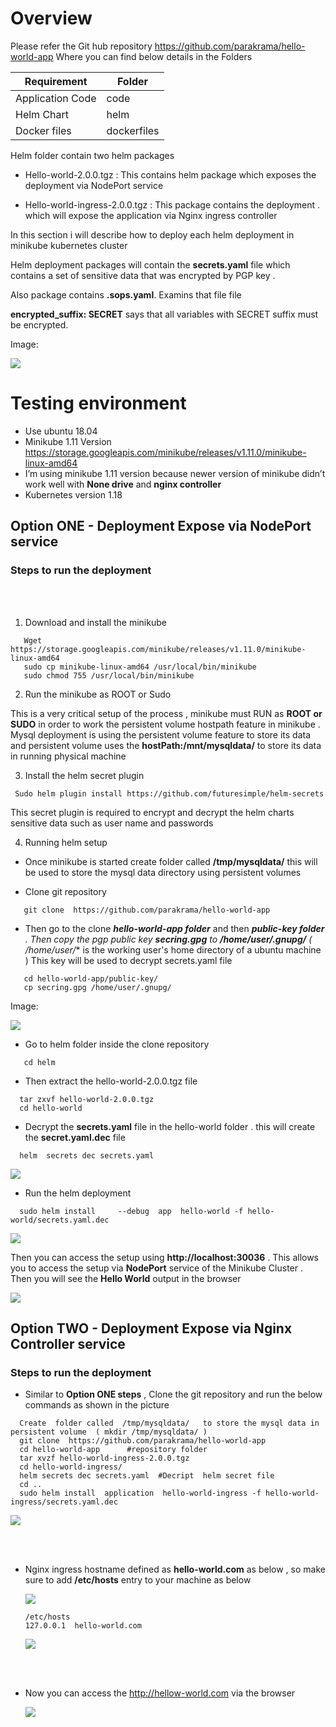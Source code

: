 # Overview

Please refer the Git hub repository https://github.com/parakrama/hello-world-app   Where you can find below details in the Folders

| Requirement      	| Folder      	|
|------------------	|-------------	|
| Application Code 	| code        	|
| Helm Chart       	| helm        	|
| Docker files     	| dockerfiles 	|

Helm folder contain two  helm packages 

- Hello-world-2.0.0.tgz  :   This contains helm package which exposes the deployment via NodePort service 

- Hello-world-ingress-2.0.0.tgz  : This package contains the deployment . which will expose the application via  Nginx ingress controller 


In this section i will describe how to deploy each helm deployment in minikube kubernetes  cluster 


Helm deployment packages will contain the **secrets.yaml**  file which contains a set of sensitive data that was encrypted by PGP key .

Also package contains **.sops.yaml**. Examins that file file

**encrypted_suffix: SECRET** says that all  variables with SECRET suffix must be encrypted. 

Image:

![](https://github.com/parakrama/images/blob/master/mark1.jpg)




# Testing environment

- Use ubuntu 18.04 
- Minikube 1.11 Version  https://storage.googleapis.com/minikube/releases/v1.11.0/minikube-linux-amd64
- I’m using minikube 1.11 version because newer version  of minikube didn’t  work well with **None drive**  and **nginx controller** 
- Kubernetes version 1.18


## Option ONE - Deployment Expose via NodePort service

### Steps to run the  deployment 
<br></br>

   1. Download and install the minikube 

 ```
    Wget https://storage.googleapis.com/minikube/releases/v1.11.0/minikube-linux-amd64  
    sudo cp minikube-linux-amd64 /usr/local/bin/minikube
    sudo chmod 755 /usr/local/bin/minikube
```

   2. Run the minikube as ROOT or Sudo

   This is a very critical setup of the process , minikube must RUN as **ROOT or SUDO**  in order to  work the persistent volume hostpath feature in minikube     .  Mysql deployment is using the persistent volume feature to store its data and persistent volume uses the **hostPath:/mnt/mysqldata/** to store its data in        running physical machine 

   3. Install the helm secret plugin 
  
 ```
  Sudo helm plugin install https://github.com/futuresimple/helm-secrets
 ```
   This secret plugin is required to encrypt  and decrypt the helm  charts sensitive data such as user name and passwords 
  
  
  4. Running helm setup

  - Once minikube is started create folder called **/tmp/mysqldata/**   this will be used to store the  mysql data directory using persistent volumes
  
  - Clone git repository
  ``` 
     git clone  https://github.com/parakrama/hello-world-app
  ```
  
   - Then go to the clone ***hello-world-app folder*** and then ***public-key folder** . Then copy the pgp public key **secring.gpg**  to **/home/user/.gnupg/**   ( /home/user/**  is the  working user's home directory of a ubuntu machine )  This key will be used to decrypt secrets.yaml file
  
  ```
     cd hello-world-app/public-key/
     cp secring.gpg /home/user/.gnupg/
  ```
   Image:

   ![](https://github.com/parakrama/images/blob/master/mark2.png)
   
   
   - Go to helm folder inside the clone repository
  
   ```
      cd helm
   ```
   
   - Then extract the hello-world-2.0.0.tgz file
   
   ```
     tar zxvf hello-world-2.0.0.tgz
     cd hello-world 
   ```
   
   - Decrypt the **secrets.yaml**  file in the hello-world folder . this will create the **secret.yaml.dec** file 
   
   ```
     helm  secrets dec secrets.yaml 
   ```
    
   ![](https://github.com/parakrama/images/blob/master/mark3.png)
   

   - Run the helm deployment 

   ```
     sudo helm install     --debug  app  hello-world -f hello-world/secrets.yaml.dec
   ```
   ![](https://github.com/parakrama/images/blob/master/mark4.png)
   
   
   
   
Then you can access the setup using  **http://localhost:30036**  . This allows you to access the setup via **NodePort** service of the Minikube Cluster . 
Then you will see the **Hello World**  output in the browser

![](https://github.com/parakrama/images/blob/master/mark5.png)
   
   
   
   


## Option TWO - Deployment Expose via Nginx Controller service 



### Steps to run the deployment 

- Similar to **Option ONE steps** , Clone the git repository and run the below commands as shown in the picture

```
  Create  folder called  /tmp/mysqldata/   to store the mysql data in persistent volume  ( mkdir /tmp/mysqldata/ )
  git clone  https://github.com/parakrama/hello-world-app
  cd hello-world-app      #repository folder 
  tar xvzf hello-world-ingress-2.0.0.tgz 
  cd hello-world-ingress/
  helm secrets dec secrets.yaml  #Decript  helm secret file 
  cd ..
  sudo helm install  application  hello-world-ingress -f hello-world-ingress/secrets.yaml.dec

```

  ![](https://github.com/parakrama/images/blob/master/mark6.png)
  
<br></br>
- Nginx ingress hostname defined as  **hello-world.com**   as below  , so make sure to add  **/etc/hosts**  entry to your machine as below

  ![](https://github.com/parakrama/images/blob/master/mark7.png)
  
 
  ```
  /etc/hosts
  127.0.0.1  hello-world.com 
  ```
  ![](https://github.com/parakrama/images/blob/master/mark8.png)
  
  <br></br>
  
 - Now you can access the http://hellow-world.com via the browser  
 
    ![](https://github.com/parakrama/images/blob/master/mark9.png)
